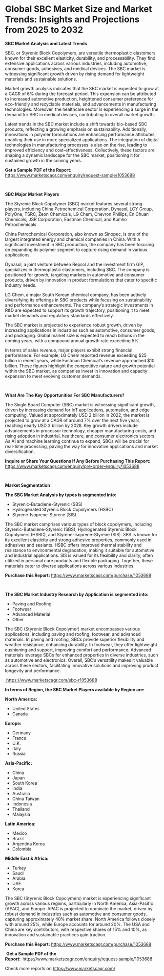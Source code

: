 <p><h1>Global SBC Market Size and Market Trends: Insights and Projections from 2025 to 2032</h1></p><p><strong>SBC Market Analysis and Latest Trends</strong></p>
<p><p>SBC, or Styrenic Block Copolymers, are versatile thermoplastic elastomers known for their excellent elasticity, durability, and processability. They find extensive applications across various industries, including automotive, consumer goods, adhesives, and medical devices. The SBC market is witnessing significant growth driven by rising demand for lightweight materials and sustainable solutions.</p><p>Market growth analysis indicates that the SBC market is expected to grow at a CAGR of 6% during the forecast period. This expansion can be attributed to increased automotive production, heightened consumer preference for eco-friendly and recyclable materials, and advancements in manufacturing technologies. Moreover, the healthcare sector is experiencing a surge in the demand for SBC in medical devices, contributing to overall market growth.</p><p>Latest trends in the SBC market include a shift towards bio-based SBC products, reflecting a growing emphasis on sustainability. Additionally, innovations in polymer formulations are enhancing performance attributes, enabling their use in more specialized applications. The integration of digital technologies in manufacturing processes is also on the rise, leading to improved efficiency and cost-effectiveness. Collectively, these factors are shaping a dynamic landscape for the SBC market, positioning it for sustained growth in the coming years.</p></p>
<p><strong>Get a Sample PDF of the Report:&nbsp;</strong> <a href="https://www.marketscagr.com/enquiry/request-sample/1053688?utm_campaign=2253&utm_medium=2&utm_source=Github&utm_content=ia&utm_term=01022025&utm_id=sbc">https://www.marketscagr.com/enquiry/request-sample/1053688</a></p>
<p>&nbsp;</p>
<p><strong>SBC Major Market Players</strong></p>
<p><p>The Styrenic Block Copolymer (SBC) market features several strong players, including China Petrochemical Corporation, Dynasol, LCY Group, PolyOne, TSRC, Zeon Chemicals, LG Chem, Chevron Phillips, En Chuan Chemicals, JSR Corporation, Eastman Chemical, and Kumho Petrochemicals. </p><p>China Petrochemical Corporation, also known as Sinopec, is one of the largest integrated energy and chemical companies in China. With a significant investment in SBC production, the company has been focusing on expanding its polymer segment to capture rising demand in various applications. </p><p>Dynasol, a joint venture between Repsol and the investment firm GIP, specializes in thermoplastic elastomers, including SBC. The company is positioned for growth, targeting markets in automotive and consumer products, driven by innovation in product formulations that cater to specific industry needs. </p><p>LG Chem, a major South Korean chemical company, has been actively diversifying its offerings in SBC products while focusing on sustainability and performance enhancements. The company’s strategic investments in R&D are expected to support its growth trajectory, positioning it to meet market demands and regulatory standards effectively.</p><p>The SBC market is projected to experience robust growth, driven by increasing applications in industries such as automotive, consumer goods, and packaging. Global market size is expected to reach billions in the coming years, with a compound annual growth rate exceeding 5%.</p><p>In terms of sales revenue, major players exhibit strong financial performance. For example, LG Chem reported revenue exceeding $25 billion in recent years, while Eastman Chemical's revenue approached $10 billion. These figures highlight the competitive nature and growth potential within the SBC market, as companies invest in innovation and capacity expansion to meet evolving customer demands.</p></p>
<p>&nbsp;</p>
<p><strong>What Are The Key Opportunities For SBC Manufacturers?</strong></p>
<p><p>The Single Board Computer (SBC) market is witnessing significant growth, driven by increasing demand for IoT applications, automation, and edge computing. Valued at approximately USD 2 billion in 2022, the market is projected to grow at a CAGR of around 7% over the next five years, reaching nearly USD 3 billion by 2028. Key growth drivers include advancements in processor technology, cheaper manufacturing costs, and rising adoption in industrial, healthcare, and consumer electronics sectors. As AI and machine learning continue to expand, SBCs will be crucial for real-time processing, paving the way for innovative applications and market diversification.</p></p>
<p><strong>Inquire or Share Your Questions If Any Before Purchasing This Report:</strong> <a href="https://www.marketscagr.com/enquiry/pre-order-enquiry/1053688?utm_campaign=2253&utm_medium=2&utm_source=Github&utm_content=ia&utm_term=01022025&utm_id=sbc">https://www.marketscagr.com/enquiry/pre-order-enquiry/1053688</a></p>
<p>&nbsp;</p>
<p><strong>Market Segmentation</strong></p>
<p><strong>The SBC Market Analysis by types is segmented into:</strong></p>
<p><ul><li>Styrenic-Butadiene-Styrenic (SBS)</li><li>Hydrogenated Styrenic Block Copolymers (HSBC)</li><li>Styrene-Isoprene-Styrene (SIS)</li></ul></p>
<p><p>The SBC market comprises various types of block copolymers, including Styrenic-Butadiene-Styrenic (SBS), Hydrogenated Styrenic Block Copolymers (HSBC), and Styrene-Isoprene-Styrene (SIS). SBS is known for its excellent elasticity and strong adhesive properties, commonly used in adhesives and sealants. HSBC offers improved thermal stability and resistance to environmental degradation, making it suitable for automotive and industrial applications. SIS is valued for its flexibility and clarity, often utilized in personal care products and flexible packaging. Together, these materials cater to diverse applications across various industries.</p></p>
<p><strong>Purchase this Report:&nbsp;</strong><a href="https://www.marketscagr.com/purchase/1053688?utm_campaign=2253&utm_medium=2&utm_source=Github&utm_content=ia&utm_term=01022025&utm_id=sbc">https://www.marketscagr.com/purchase/1053688</a></p>
<p>&nbsp;</p>
<p><strong>The SBC Market Industry Research by Application is segmented into:</strong></p>
<p><ul><li>Paving and Roofing</li><li>Footwear</li><li>Advanced Material</li><li>Other</li></ul></p>
<p><p>The SBC (Styrenic Block Copolymer) market encompasses various applications, including paving and roofing, footwear, and advanced materials. In paving and roofing, SBCs provide superior flexibility and weather resistance, enhancing durability. In footwear, they offer lightweight cushioning and support, improving comfort and performance. Advanced materials leverage SBCs for enhanced properties in diverse industries, such as automotive and electronics. Overall, SBC’s versatility makes it valuable across these sectors, facilitating innovative solutions and improving product longevity and performance.</p></p>
<p><a href="https://www.marketscagr.com/sbc-r1053688?utm_campaign=2253&utm_medium=2&utm_source=Github&utm_content=ia&utm_term=01022025&utm_id=sbc">&nbsp;https://www.marketscagr.com/sbc-r1053688</a></p>
<p><strong>In terms of Region, the SBC Market Players available by Region are:</strong></p>
<p>
    <p> <strong> North America: </strong>
        <ul>
            <li>United States</li>
            <li>Canada</li>
        </ul>
        </p> 
    <p> <strong> Europe: </strong>
        <ul>
            <li>Germany</li>
            <li>France</li>
            <li>U.K.</li>
            <li>Italy</li>
            <li>Russia</li>
        </ul>
        </p> 
    <p> <strong> Asia-Pacific: </strong>
        <ul>
            <li>China</li>
            <li>Japan</li>
            <li>South Korea</li>
            <li>India</li>
            <li>Australia</li>
            <li>China Taiwan</li>
            <li>Indonesia</li>
            <li>Thailand</li>
            <li>Malaysia</li>
        </ul>
        </p> 
    <p> <strong> Latin America: </strong>
        <ul>
            <li>Mexico</li>
            <li>Brazil</li>
            <li>Argentina Korea</li>
            <li>Colombia</li>
        </ul>
        </p> 
    <p> <strong> Middle East & Africa: </strong>
        <ul>
            <li>Turkey</li>
            <li>Saudi</li>
            <li>Arabia</li>
            <li>UAE</li>
            <li>Korea</li>
        </ul>
    </p>
    </p>
<p><p>The SBC (Styrenic Block Copolymers) market is experiencing significant growth across various regions, particularly in North America, Asia-Pacific (APAC), and Europe. APAC is projected to dominate the market, driven by robust demand in industries such as automotive and consumer goods, capturing approximately 40% market share. North America follows closely with around 25%, while Europe accounts for around 20%. The USA and China are key contributors, with respective shares of 15% and 10%, as innovation and sustainable practices gain traction.</p></p>
<p><strong>Purchase this Report: </strong><a href="https://www.marketscagr.com/purchase/1053688?utm_campaign=2253&utm_medium=2&utm_source=Github&utm_content=ia&utm_term=01022025&utm_id=sbc">https://www.marketscagr.com/purchase/1053688</a></p>
<p>&nbsp;<strong>Get a Sample PDF of the Report:&nbsp;&nbsp;</strong><a href="https://www.marketscagr.com/enquiry/request-sample/1053688?utm_campaign=2253&utm_medium=2&utm_source=Github&utm_content=ia&utm_term=01022025&utm_id=sbc">https://www.marketscagr.com/enquiry/request-sample/1053688</a></p>
<p><strong></strong></p>
<p>Check more reports on <a href="https://www.marketscagr.com/?utm_campaign=2253&utm_medium=2&utm_source=Github&utm_content=ia&utm_term=01022025&utm_id=sbc">https://www.marketscagr.com/</a></p>